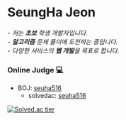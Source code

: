 # SeungHa Jeon

<p>
  <em>
    - 저는 <b>초보</b> 학생 개발자입니다. <br>
    - <b>알고리즘</b> 문제 풀이에 도전하는 중입니다. <br>
    - 다양한 서비스의 <b>웹 개발</b>을 목표로 합니다.
  </em>  
</p>

### Online Judge 💻

* BOJ: [seuha516](http://icpc.me/seuha516)
  * solvedac: [seuha516](https://solved.ac/profile/seuha516)
 
[![Solved.ac tier](http://mazassumnida.wtf/api/v2/generate_badge?boj=seuha516)](https://solved.ac/seuha516)

<!-- [![SeungHa's GitHub stats](https://github-readme-stats.vercel.app/api?username=seuha516)](https://github.com/anuraghazra/github-readme-stats) -->
